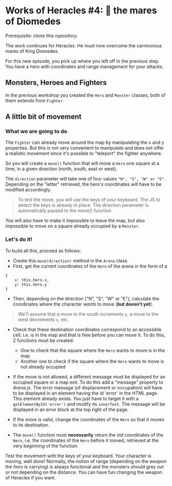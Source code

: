 # Works of Heracles #4: 🐴 the mares of Diomedes

Prerequisite: clone this *repository*.

The work continues for Heracles. He must now overcome the carnivorous mares of King Diomedes.

For this new episode, you pick up where you left off in the previous step. You have a hero with coordinates and range management for your attacks.

## Monsters, Heroes and Fighters
In the previous workshop you created the `Hero` and `Monster` classes, both of them extends from `Fighter`.

## A little bit of movement

### What we are going to do
The `Fighter` can already move around the map by manipulating the x and y properties. But this is not very convenient to manipulate and does not offer a realistic movement since it's possible to "teleport" the fighter anywhere.

So you will create a `move()` function that will move a `Hero` one square at a time, in a given direction (north, south, east or west).

The `direction` parameter will take one of four values `"N", "S", "W" or "E"`. Depending on the "letter" retrieved, the hero's coordinates will have to be modified accordingly.

> To test the move, you will use the keys of your keyboard. The JS to detect the keys is already in place. The direction parameter is automatically passed to the move() function

You will also have to make it impossible to leave the map, but also impossible to move on a square already occupied by a `Monster`.


### Let's do it!
To build all this, proceed as follows:

- Create this `move(direction)` method in the `Arena` class.
- First, get the current coordinates of the `Hero` of the arena in the form of a

```
{
	x: this.hero.x,
	y: this.hero.y
}
```
- Then, depending on the direction ("N", "S", "W" or "E"), calculate the coordinates where the character *wants* to move (**but doesn't yet**).

> We'll assume that a move to the south increments `y`, a move to the west decrements `x`, etc.

- Check that these destination coordinates correspond to an accessible cell, i.e. is in the map and that is free before you can move it. To do this, 2 functions must be created:

	- One to check that the square where the `Hero` wants to move is in the map
	- Another one to check if the square where the `Hero` wants to move is not already occupied

- If the move is not allowed, a different message must be displayed for an occupied square or a map exit. To do this add a "message" property to *Arena.js*. The error message (of displacement or occupation) will have to be displayed in an element having the id 'error' in the HTML page. This element already exists. You just have to target it with a `getElementById('error')` and modify its `innerText`. The message will be displayed in an error block at the top right of the page.

- If the move is valid, change the coordinates of the `Hero` so that it moves to its destination.

- The `move()` function must __necessarily__ return the old coordinates of the `Hero`, i.e. the coordinates of the `Hero` before it moved, retrieved at the very beginning of the function.

Test the movement with the keys of your keyboard. Your character is moving, well done! Normally, the notion of range (depending on the weapon the hero is carrying) is always functional and the monsters should grey out or not depending on the distance. You can have fun changing the weapon of Heracles if you want.
